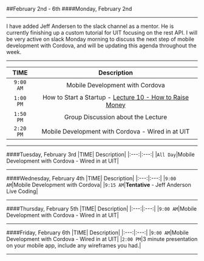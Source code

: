 ##February 2nd - 6th
####Monday, February 2nd

---
I have added Jeff Andersen to the slack channel as a mentor. He is currently finishing up a custom tutorial for UIT focusing on the rest API. I will be very active on slack Monday morning to discuss the next step of mobile development with Cordova, and will be updating this agenda throughout the week.

---

|TIME| Description|
|:---:|:---:|
|`9:00 AM`|Mobile Development with Cordova|
|`1:00 PM`|How to Start a Startup - [Lecture 10 - How to Raise Money](https://www.youtube.com/watch?v=RfWgVWGEuGE)|
|`1:50 PM`|Group Discussion about the Lecture|
|`2:20 PM`|Mobile Development with Cordova - Wired in at UIT|

---

####Tuesday, February 3rd
|TIME| Description|
|:---:|:---:|
|`All Day`|Mobile Development with Cordova - Wired in at UIT|

---

####Wednesday, February 4th
|TIME| Description|
|:---:|:---:|
|`9:00 AM`|Mobile Development with Cordova|
|`9:15 AM`|**Tentative** - Jeff Anderson Live Coding|

---

####Thursday, February 5th
|TIME| Description|
|:---:|:---:|
|`9:00 AM`|Mobile Development with Cordova - Wired in at UIT|

---

####Friday, February 6th
|TIME| Description|
|:---:|:---:|
|`9:00 AM`|Mobile Development with Cordova - Wired in at UIT|
|`2:00 PM`|3 minute presentation on your mobile app, include any wireframes you had.|

---
